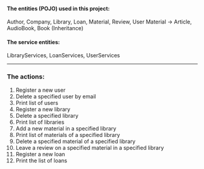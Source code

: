 <h4>The entities (POJO) used in this project:</h4>
Author, Company, Library, Loan, Material, Review, User  
Material -> Article, AudioBook, Book  (Inheritance)

<h4>The service entities:</h4>
LibraryServices, LoanServices, UserServices  

---

<h3>The actions: </h3>

1. Register a new user    
2. Delete a specified user by email    
3. Print list of users  
4. Register a new library  
5. Delete a specified library  
6. Print list of libraries  
7. Add a new material in a specified library  
8. Print list of materials of a specified library  
9. Delete a specified material of a specified library  
10. Leave a review on a specified material in a specified library  
11. Register a new loan    
12. Print the list of loans    
